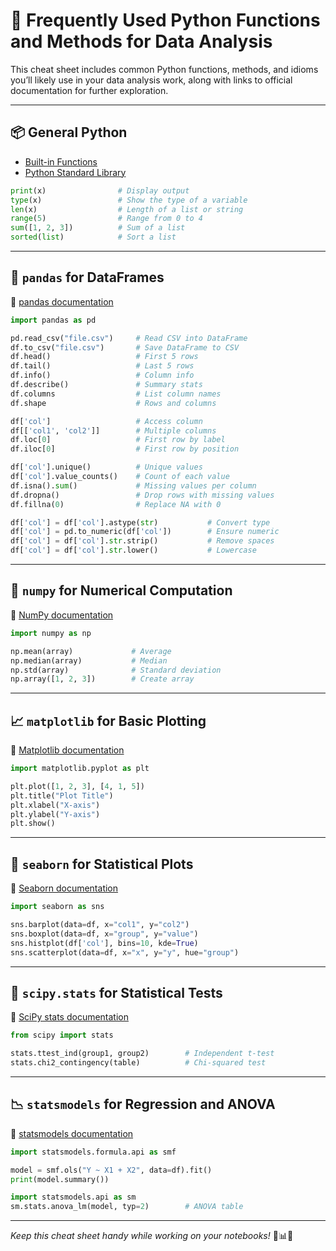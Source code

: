 
# 🧰 Frequently Used Python Functions and Methods for Data Analysis

This cheat sheet includes common Python functions, methods, and idioms you’ll likely use in your data analysis work, along with links to official documentation for further exploration.

---

## 📦 General Python

- [Built-in Functions](https://docs.python.org/3/library/functions.html)
- [Python Standard Library](https://docs.python.org/3/library/index.html)

```python
print(x)                # Display output
type(x)                 # Show the type of a variable
len(x)                  # Length of a list or string
range(5)                # Range from 0 to 4
sum([1, 2, 3])          # Sum of a list
sorted(list)            # Sort a list
```

---

## 🐼 `pandas` for DataFrames  
🔗 [pandas documentation](https://pandas.pydata.org/docs/)

```python
import pandas as pd

pd.read_csv("file.csv")     # Read CSV into DataFrame
df.to_csv("file.csv")       # Save DataFrame to CSV
df.head()                   # First 5 rows
df.tail()                   # Last 5 rows
df.info()                   # Column info
df.describe()               # Summary stats
df.columns                  # List column names
df.shape                    # Rows and columns

df['col']                   # Access column
df[['col1', 'col2']]        # Multiple columns
df.loc[0]                   # First row by label
df.iloc[0]                  # First row by position

df['col'].unique()          # Unique values
df['col'].value_counts()    # Count of each value
df.isna().sum()             # Missing values per column
df.dropna()                 # Drop rows with missing values
df.fillna(0)                # Replace NA with 0

df['col'] = df['col'].astype(str)           # Convert type
df['col'] = pd.to_numeric(df['col'])        # Ensure numeric
df['col'] = df['col'].str.strip()           # Remove spaces
df['col'] = df['col'].str.lower()           # Lowercase
```

---

## 🔢 `numpy` for Numerical Computation  
🔗 [NumPy documentation](https://numpy.org/doc/)

```python
import numpy as np

np.mean(array)             # Average
np.median(array)           # Median
np.std(array)              # Standard deviation
np.array([1, 2, 3])        # Create array
```

---

## 📈 `matplotlib` for Basic Plotting  
🔗 [Matplotlib documentation](https://matplotlib.org/stable/contents.html)

```python
import matplotlib.pyplot as plt

plt.plot([1, 2, 3], [4, 1, 5])
plt.title("Plot Title")
plt.xlabel("X-axis")
plt.ylabel("Y-axis")
plt.show()
```

---

## 🌊 `seaborn` for Statistical Plots  
🔗 [Seaborn documentation](https://seaborn.pydata.org/)

```python
import seaborn as sns

sns.barplot(data=df, x="col1", y="col2")
sns.boxplot(data=df, x="group", y="value")
sns.histplot(df['col'], bins=10, kde=True)
sns.scatterplot(data=df, x="x", y="y", hue="group")
```

---

## 🧪 `scipy.stats` for Statistical Tests  
🔗 [SciPy stats documentation](https://docs.scipy.org/doc/scipy/reference/stats.html)

```python
from scipy import stats

stats.ttest_ind(group1, group2)        # Independent t-test
stats.chi2_contingency(table)          # Chi-squared test
```

---

## 📉 `statsmodels` for Regression and ANOVA  
🔗 [statsmodels documentation](https://www.statsmodels.org/stable/index.html)

```python
import statsmodels.formula.api as smf

model = smf.ols("Y ~ X1 + X2", data=df).fit()
print(model.summary())

import statsmodels.api as sm
sm.stats.anova_lm(model, typ=2)        # ANOVA table
```

---

*Keep this cheat sheet handy while working on your notebooks!* 🧪📊🦛
